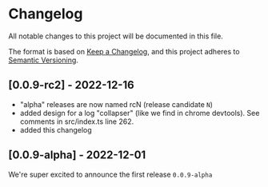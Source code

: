 # Changelog

All notable changes to this project will be documented in this file.

The format is based on [Keep a Changelog](https://keepachangelog.com/en/1.0.0/),
and this project adheres to [Semantic Versioning](https://semver.org/spec/v2.0.0.html).

## [0.0.9-rc2] - 2022-12-16

- "alpha" releases are now named rcN (release candidate `N`)
- added design for a log "collapser" (like we find in chrome devtools). See comments in src/index.ts line 262.
- added this changelog

## [0.0.9-alpha] - 2022-12-01

We're super excited to announce the first release `0.0.9-alpha`
